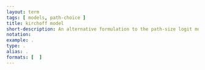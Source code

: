 ```yaml
---
layout: term
tags: [ models, path-choice ]
title: kirchoff model
short-description: An alternative formulation to the path-size logit model which considers the relative size of the total utilities of the path. For example, deltas of short paths are perceived differently than deltas on long paths. For paths that are generally the same size, the results will be similar to a logit model formulation.
notation:
example: .
type: .
alias: .
formats: [  ]
---
```

